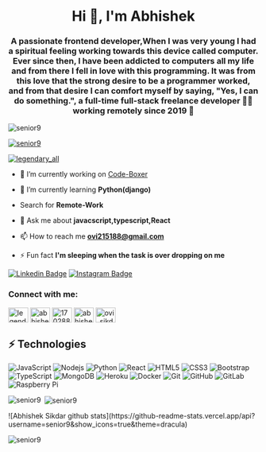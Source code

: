 

<h1 align="center">Hi 👋, I'm Abhishek</h1>
<h3 align="center">A passionate frontend developer,When I was very young I had a spiritual feeling working towards this device called computer. Ever since then, I have been addicted to computers all my life and from there I fell in love with this programming. It was from this love that the strong desire to be a programmer worked, and from that desire I can comfort myself by saying, "Yes, I can do something.", a full-time full-stack freelance developer 👨‍💻 working remotely since 2019 🚀</h3>

<p align="left"> <img src="https://komarev.com/ghpvc/?username=senior9&label=Profile%20views&color=0e75b6&style=flat" alt="senior9" /> </p>

<p align="left"> <a href="https://github.com/ryo-ma/github-profile-trophy"><img src="https://github-profile-trophy.vercel.app/?username=senior9" alt="senior9" /></a> </p>

<p align="left"> <a href="https://twitter.com/legendary_all" target="blank"><img src="https://img.shields.io/twitter/follow/legendary_all?logo=twitter&style=for-the-badge" alt="legendary_all" /></a> </p>

- 🔭 I’m currently working on [Code-Boxer](https://www.linkedin.com/in/abhishek--sikdar/)

- 🌱 I’m currently learning **Python(django)**

- Search for **Remote-Work**

- 💬 Ask me about **javacscript,typescript,React**

- 📫 How to reach me **ovi215188@gmail.com**

- ⚡ Fun fact **I'm sleeping when the task is over dropping on me**


[![Linkedin Badge](https://img.shields.io/badge/-anirudhemmadi-blue?style=flat-square&logo=Linkedin&logoColor=white&link=https://www.linkedin.com/in/abhishek--sikdar/)](https://www.linkedin.com/in/abhishek--sikdar/)
[![Instagram Badge](https://img.shields.io/badge/-kanna6501-purple?style=flat-square&logo=instagram&logoColor=white&link=https://instagram.com/ovi_sikdar/)](https://instagram.com/ovi_sikdar/)



<h3 align="left">Connect with me:</h3>
<p align="left">
<a href="https://twitter.com/legendary_all" target="blank"><img align="center" src="https://raw.githubusercontent.com/rahuldkjain/github-profile-readme-generator/master/src/images/icons/Social/twitter.svg" alt="legendary_all" height="30" width="40" /></a>
<a href="https://linkedin.com/in/abhishek--sikdar" target="blank"><img align="center" src="https://raw.githubusercontent.com/rahuldkjain/github-profile-readme-generator/master/src/images/icons/Social/linked-in-alt.svg" alt="abhishek--sikdar" height="30" width="40" /></a>
<a href="https://stackoverflow.com/users/17028877" target="blank"><img align="center" src="https://raw.githubusercontent.com/rahuldkjain/github-profile-readme-generator/master/src/images/icons/Social/stack-overflow.svg" alt="17028877" height="30" width="40" /></a>
<a href="https://fb.com/abhishek.sikdarr" target="blank"><img align="center" src="https://raw.githubusercontent.com/rahuldkjain/github-profile-readme-generator/master/src/images/icons/Social/facebook.svg" alt="abhishek.sikdarr" height="30" width="40" /></a>
<a href="https://instagram.com/ovi_sikdar" target="blank"><img align="center" src="https://raw.githubusercontent.com/rahuldkjain/github-profile-readme-generator/master/src/images/icons/Social/instagram.svg" alt="ovi_sikdar" height="30" width="40" /></a>
</p>


## ⚡ Technologies

![JavaScript](https://img.shields.io/badge/-JavaScript-black?style=flat-square&logo=javascript)
![Nodejs](https://img.shields.io/badge/-Nodejs-black?style=flat-square&logo=Node.js)
![Python](https://img.shields.io/badge/-Python-black?style=flat-square&logo=Python)
![React](https://img.shields.io/badge/-React-black?style=flat-square&logo=react)
![HTML5](https://img.shields.io/badge/-HTML5-E34F26?style=flat-square&logo=html5&logoColor=white)
![CSS3](https://img.shields.io/badge/-CSS3-1572B6?style=flat-square&logo=css3)
![Bootstrap](https://img.shields.io/badge/-Bootstrap-563D7C?style=flat-square&logo=bootstrap)
![TypeScript](https://img.shields.io/badge/-TypeScript-007ACC?style=flat-square&logo=typescript)
![MongoDB](https://img.shields.io/badge/-MongoDB-black?style=flat-square&logo=mongodb)
![Heroku](https://img.shields.io/badge/-Heroku-430098?style=flat-square&logo=heroku)
![Docker](https://img.shields.io/badge/-Docker-black?style=flat-square&logo=docker)
![Git](https://img.shields.io/badge/-Git-black?style=flat-square&logo=git)
![GitHub](https://img.shields.io/badge/-GitHub-181717?style=flat-square&logo=github)
![GitLab](https://img.shields.io/badge/-GitLab-FCA121?style=flat-square&logo=gitlab)
![Raspberry Pi](https://img.shields.io/badge/-Raspberry%20Pi-C51A4A?style=flat-square&logo=Raspberry-Pi)




<p><img align="left" src="https://github-readme-stats.vercel.app/api/top-langs?username=senior9&show_icons=true&locale=en&layout=compact" alt="senior9" /></p>

<p>&nbsp;<img align="center" src="https://github-readme-stats.vercel.app/api?username=senior9&show_icons=true&locale=en" alt="senior9" /></p>
![Abhishek Sikdar github stats](https://github-readme-stats.vercel.app/api?username=senior9&show_icons=true&theme=dracula)

<p><img align="center" src="https://github-readme-streak-stats.herokuapp.com/?user=senior9&" alt="senior9" /></p>
